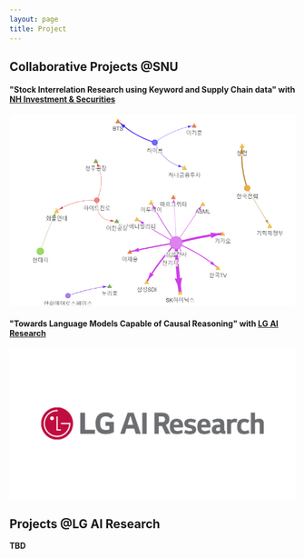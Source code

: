 ```yaml
---
layout: page
title: Project
---
```


## Collaborative Projects @SNU

#### **"Stock Interrelation Research using Keyword and Supply Chain data"** with [NH Investment & Securities](https://www.nhqv.com/)
![NHQV](/assets/img/nh_project.png)


#### **"Towards Language Models Capable of Causal Reasoning"** with [LG AI Research](https://www.lgresearch.ai/) 
![LG_AI](/assets/img/lgresearch.jpeg)

## Projects @LG AI Research
**TBD** 

